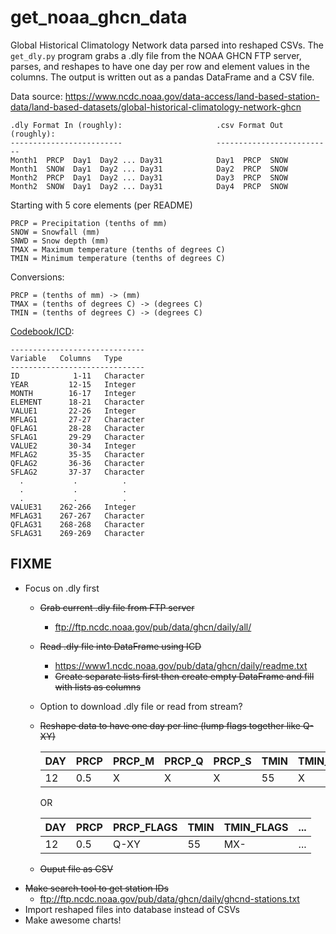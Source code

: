 # get_noaa_ghcn_data

Global Historical Climatology Network data parsed into reshaped CSVs. The `get_dly.py` program grabs a .dly file from the NOAA GHCN FTP server, parses, and reshapes to have one day per row and element values in the columns. The output is written out as a pandas DataFrame and a CSV file.

Data source: https://www.ncdc.noaa.gov/data-access/land-based-station-data/land-based-datasets/global-historical-climatology-network-ghcn

 
```
.dly Format In (roughly):                     .csv Format Out (roughly):
-------------------------                     --------------------------
Month1  PRCP  Day1  Day2 ... Day31            Day1  PRCP  SNOW
Month1  SNOW  Day1  Day2 ... Day31            Day2  PRCP  SNOW
Month2  PRCP  Day1  Day2 ... Day31            Day3  PRCP  SNOW
Month2  SNOW  Day1  Day2 ... Day31            Day4  PRCP  SNOW
```

Starting with 5 core elements (per README)

    PRCP = Precipitation (tenths of mm)
    SNOW = Snowfall (mm)
    SNWD = Snow depth (mm)
    TMAX = Maximum temperature (tenths of degrees C)
    TMIN = Minimum temperature (tenths of degrees C)
    
Conversions:

    PRCP = (tenths of mm) -> (mm)
    TMAX = (tenths of degrees C) -> (degrees C)
    TMIN = (tenths of degrees C) -> (degrees C)
    
[Codebook/ICD](https://www1.ncdc.noaa.gov/pub/data/ghcn/daily/readme.txt):

    ------------------------------
    Variable   Columns   Type
    ------------------------------
    ID            1-11   Character
    YEAR         12-15   Integer
    MONTH        16-17   Integer
    ELEMENT      18-21   Character
    VALUE1       22-26   Integer
    MFLAG1       27-27   Character
    QFLAG1       28-28   Character
    SFLAG1       29-29   Character
    VALUE2       30-34   Integer
    MFLAG2       35-35   Character
    QFLAG2       36-36   Character
    SFLAG2       37-37   Character
      .           .          .
      .           .          .
      .           .          .
    VALUE31    262-266   Integer
    MFLAG31    267-267   Character
    QFLAG31    268-268   Character
    SFLAG31    269-269   Character



## FIXME
* Focus on .dly first
  * ~~Grab current .dly file from FTP server~~
    * ftp://ftp.ncdc.noaa.gov/pub/data/ghcn/daily/all/
  * ~~Read .dly file into DataFrame using ICD~~
    * https://www1.ncdc.noaa.gov/pub/data/ghcn/daily/readme.txt
    * ~~Create separate lists first then create empty DataFrame and fill with lists as columns~~
  * Option to download .dly file or read from stream?
  * ~~Reshape data to have one day per line (lump flags together like Q-XY)~~
  
    | DAY | PRCP | PRCP_M | PRCP_Q | PRCP_S | TMIN | TMIN_M | ... |
    | --- | ---- | ------ | ------ | ------ | ---- | ------ | --- |
    | 12  | 0.5  | X      | X      |  X     | 55   | X      | ... |
    
    OR
    
    | DAY | PRCP | PRCP_FLAGS | TMIN | TMIN_FLAGS | ... |
    | --- | ---- | ---------- | ---- | ---------- | --- |
    | 12  | 0.5  | Q-XY       | 55   | MX-        | ... |
    
  * ~~Ouput file as CSV~~
* ~~Make search tool to get station IDs~~
  * ftp://ftp.ncdc.noaa.gov/pub/data/ghcn/daily/ghcnd-stations.txt
* Import reshaped files into database instead of CSVs
* Make awesome charts!
